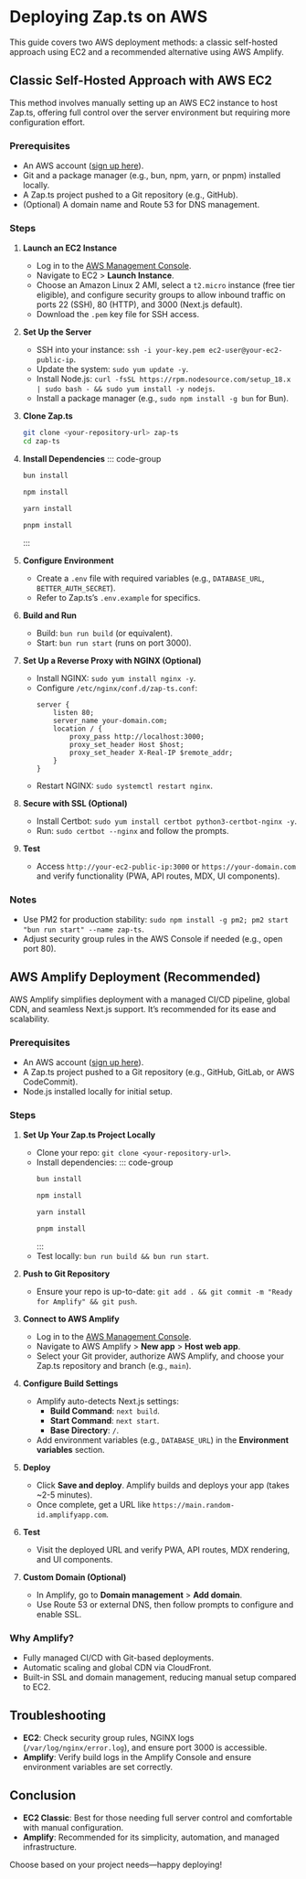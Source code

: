 # Deploying Zap.ts on AWS

This guide covers two AWS deployment methods: a classic self-hosted approach using EC2 and a recommended alternative using AWS Amplify.

## Classic Self-Hosted Approach with AWS EC2

This method involves manually setting up an AWS EC2 instance to host Zap.ts, offering full control over the server environment but requiring more configuration effort.

### Prerequisites

- An AWS account ([sign up here](https://aws.amazon.com)).
- Git and a package manager (e.g., bun, npm, yarn, or pnpm) installed locally.
- A Zap.ts project pushed to a Git repository (e.g., GitHub).
- (Optional) A domain name and Route 53 for DNS management.

### Steps

1. **Launch an EC2 Instance**

   - Log in to the [AWS Management Console](https://console.aws.amazon.com).
   - Navigate to EC2 > **Launch Instance**.
   - Choose an Amazon Linux 2 AMI, select a `t2.micro` instance (free tier eligible), and configure security groups to allow inbound traffic on ports 22 (SSH), 80 (HTTP), and 3000 (Next.js default).
   - Download the `.pem` key file for SSH access.

2. **Set Up the Server**

   - SSH into your instance: `ssh -i your-key.pem ec2-user@your-ec2-public-ip`.
   - Update the system: `sudo yum update -y`.
   - Install Node.js: `curl -fsSL https://rpm.nodesource.com/setup_18.x | sudo bash - && sudo yum install -y nodejs`.
   - Install a package manager (e.g., `sudo npm install -g bun` for Bun).

3. **Clone Zap.ts**

   ```bash
   git clone <your-repository-url> zap-ts
   cd zap-ts
   ```

4. **Install Dependencies**
   ::: code-group

   ```bash [bun]
   bun install
   ```

   ```bash [npm]
   npm install
   ```

   ```bash [yarn]
   yarn install
   ```

   ```bash [pnpm]
   pnpm install
   ```

   :::

5. **Configure Environment**

   - Create a `.env` file with required variables (e.g., `DATABASE_URL`, `BETTER_AUTH_SECRET`).
   - Refer to Zap.ts’s `.env.example` for specifics.

6. **Build and Run**

   - Build: `bun run build` (or equivalent).
   - Start: `bun run start` (runs on port 3000).

7. **Set Up a Reverse Proxy with NGINX (Optional)**

   - Install NGINX: `sudo yum install nginx -y`.
   - Configure `/etc/nginx/conf.d/zap-ts.conf`:
     ```nginx
     server {
         listen 80;
         server_name your-domain.com;
         location / {
             proxy_pass http://localhost:3000;
             proxy_set_header Host $host;
             proxy_set_header X-Real-IP $remote_addr;
         }
     }
     ```
   - Restart NGINX: `sudo systemctl restart nginx`.

8. **Secure with SSL (Optional)**

   - Install Certbot: `sudo yum install certbot python3-certbot-nginx -y`.
   - Run: `sudo certbot --nginx` and follow the prompts.

9. **Test**
   - Access `http://your-ec2-public-ip:3000` or `https://your-domain.com` and verify functionality (PWA, API routes, MDX, UI components).

### Notes

- Use PM2 for production stability: `sudo npm install -g pm2; pm2 start "bun run start" --name zap-ts`.
- Adjust security group rules in the AWS Console if needed (e.g., open port 80).

## AWS Amplify Deployment (Recommended)

AWS Amplify simplifies deployment with a managed CI/CD pipeline, global CDN, and seamless Next.js support. It’s recommended for its ease and scalability.

### Prerequisites

- An AWS account ([sign up here](https://aws.amazon.com)).
- A Zap.ts project pushed to a Git repository (e.g., GitHub, GitLab, or AWS CodeCommit).
- Node.js installed locally for initial setup.

### Steps

1. **Set Up Your Zap.ts Project Locally**

   - Clone your repo: `git clone <your-repository-url>`.
   - Install dependencies:
     ::: code-group
     ```bash [bun]
     bun install
     ```
     ```bash [npm]
     npm install
     ```
     ```bash [yarn]
     yarn install
     ```
     ```bash [pnpm]
     pnpm install
     ```
     :::
   - Test locally: `bun run build && bun run start`.

2. **Push to Git Repository**

   - Ensure your repo is up-to-date: `git add . && git commit -m "Ready for Amplify" && git push`.

3. **Connect to AWS Amplify**

   - Log in to the [AWS Management Console](https://console.aws.amazon.com).
   - Navigate to AWS Amplify > **New app** > **Host web app**.
   - Select your Git provider, authorize AWS Amplify, and choose your Zap.ts repository and branch (e.g., `main`).

4. **Configure Build Settings**

   - Amplify auto-detects Next.js settings:
     - **Build Command**: `next build`.
     - **Start Command**: `next start`.
     - **Base Directory**: `/`.
   - Add environment variables (e.g., `DATABASE_URL`) in the **Environment variables** section.

5. **Deploy**

   - Click **Save and deploy**. Amplify builds and deploys your app (takes ~2-5 minutes).
   - Once complete, get a URL like `https://main.random-id.amplifyapp.com`.

6. **Test**

   - Visit the deployed URL and verify PWA, API routes, MDX rendering, and UI components.

7. **Custom Domain (Optional)**
   - In Amplify, go to **Domain management** > **Add domain**.
   - Use Route 53 or external DNS, then follow prompts to configure and enable SSL.

### Why Amplify?

- Fully managed CI/CD with Git-based deployments.
- Automatic scaling and global CDN via CloudFront.
- Built-in SSL and domain management, reducing manual setup compared to EC2.

## Troubleshooting

- **EC2**: Check security group rules, NGINX logs (`/var/log/nginx/error.log`), and ensure port 3000 is accessible.
- **Amplify**: Verify build logs in the Amplify Console and ensure environment variables are set correctly.

## Conclusion

- **EC2 Classic**: Best for those needing full server control and comfortable with manual configuration.
- **Amplify**: Recommended for its simplicity, automation, and managed infrastructure.

Choose based on your project needs—happy deploying!
